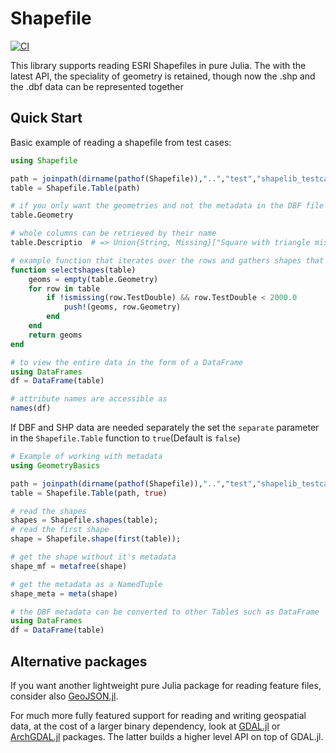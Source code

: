 # Shapefile

[![CI](https://github.com/JuliaGeo/Shapefile.jl/workflows/CI/badge.svg)](https://github.com/JuliaGeo/Shapefile.jl/actions?query=workflow%3ACI)

This library supports reading ESRI Shapefiles in pure Julia.
The with the latest API, the speciality of geometry is retained, though now the .shp and the .dbf data can be represented together

## Quick Start
Basic example of reading a shapefile from test cases:

```julia
using Shapefile

path = joinpath(dirname(pathof(Shapefile)),"..","test","shapelib_testcases","test.shp")
table = Shapefile.Table(path)

# if you only want the geometries and not the metadata in the DBF file
table.Geometry

# whole columns can be retrieved by their name
table.Descriptio  # => Union{String, Missing}["Square with triangle missing", "Smaller triangle", missing]

# example function that iterates over the rows and gathers shapes that meet specific criteria
function selectshapes(table)
    geoms = empty(table.Geometry)
    for row in table
        if !ismissing(row.TestDouble) && row.TestDouble < 2000.0
            push!(geoms, row.Geometry)
        end
    end
    return geoms
end

# to view the entire data in the form of a DataFrame
using DataFrames
df = DataFrame(table)

# attribute names are accessible as
names(df)
```
If DBF and SHP data are needed separately the set the `separate` parameter in the `Shapefile.Table` function to `true`(Default is `false`) 
```julia
# Example of working with metadata
using GeometryBasics

path = joinpath(dirname(pathof(Shapefile)),"..","test","shapelib_testcases","test.shp")
table = Shapefile.Table(path, true)

# read the shapes
shapes = Shapefile.shapes(table);
# read the first shape
shape = Shapefile.shape(first(table));

# get the shape without it's metadata
shape_mf = metafree(shape)

# get the metadata as a NamedTuple
shape_meta = meta(shape)

# the DBF metadata can be converted to other Tables such as DataFrame
using DataFrames
df = DataFrame(table)
```

## Alternative packages
If you want another lightweight pure Julia package for reading feature files, consider
also [GeoJSON.jl](https://github.com/JuliaGeo/GeoJSON.jl).

For much more fully featured support for reading and writing geospatial data, at the
cost of a larger binary dependency, look at [GDAL.jl](https://github.com/JuliaGeo/GDAL.jl)
or [ArchGDAL.jl](https://github.com/yeesian/ArchGDAL.jl/) packages.
The latter builds a higher level API on top of GDAL.jl.
